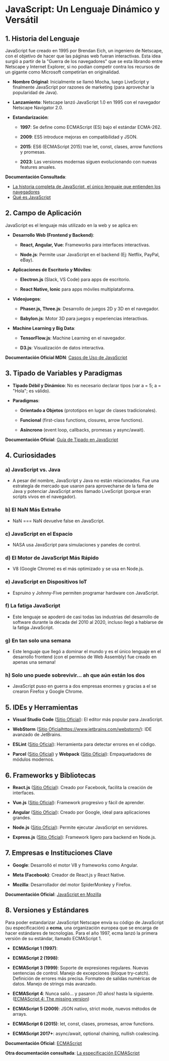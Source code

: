 # JavaScript: Un Lenguaje Dinámico y Versátil

## 1. Historia del Lenguaje

JavaScript fue creado en 1995 por Brendan Eich, un ingeniero de Netscape, con el objetivo de hacer que las páginas web fueran interactivas. Esta idea surgió a partir de la "Guerra de los navegadores" que se esta librando entre Netscape y Internet Explorer, si no podían competir contra los recursos de un gigante como Microsoft competirían en originalidad.

- **Nombre Original**: Inicialmente se llamó Mocha, luego LiveScript y finalmente JavaScript por razones de marketing (para aprovechar la popularidad de Java).

- **Lanzamiento**: Netscape lanzó JavaScript 1.0 en 1995 con el navegador Netscape Navigator 2.0.

- **Estandarización**:

    - **1997**: Se define como ECMAScript (ES) bajo el estándar ECMA-262.

    - **2009**: ES5 introduce mejoras en compatibilidad y JSON.

    - **2015**: ES6 (ECMAScript 2015) trae let, const, clases, arrow functions y promesas.

    - **2023**: Las versiones modernas siguen evolucionando con nuevas features anuales.

**Documentación Consultada**: 
- [La historia completa de JavaScript, el único lenguaje que entienden los navegadores](https://ed.team/blog/la-historia-completa-de-javascript-el-unico-lenguaje-que-entienden-los-navegadores)
- [Qué es JavaScript](https://openwebinars.net/blog/que-es-javascript/)

## 2. Campo de Aplicación

JavaScript es el lenguaje más utilizado en la web y se aplica en:

- **Desarrollo Web (Frontend y Backend)**:

    - **React, Angular, Vue**: Frameworks para interfaces interactivas.

    - **Node.js**: Permite usar JavaScript en el backend (Ej: Netflix, PayPal, eBay).

- **Aplicaciones de Escritorio y Móviles**:

    - **Electron.js** (Slack, VS Code) para apps de escritorio.

    - **React Native, Ionic** para apps móviles multiplataforma.

- **Videojuegos**:

    - **Phaser.js, Three.js**: Desarrollo de juegos 2D y 3D en el navegador.

    - **Babylon.js**: Motor 3D para juegos y experiencias interactivas.

- **Machine Learning y Big Data**:

    - **TensorFlow.js**: Machine Learning en el navegador.

    - **D3.js**: Visualización de datos interactiva.

**Documentación Oficial MDN**: [Casos de Uso de JavaScript](https://developer.mozilla.org/es/docs/Web/JavaScript)

## 3. Tipado de Variables y Paradigmas

- **Tipado Débil y Dinámico**: No es necesario declarar tipos (var a = 5; a = "Hola"; es válido).

- **Paradigmas**:

  - **Orientado a Objetos** (prototipos en lugar de clases tradicionales).

  - **Funcional** (first-class functions, closures, arrow functions).

  - **Asíncrono** (event loop, callbacks, promesas y async/await).

**Documentación Oficial**: [Guía de Tipado en JavaScript](https://developer.mozilla.org/es/docs/Web/JavaScript/Data_structures)

## 4. Curiosidades

### a) **JavaScript vs. Java**

- A pesar del nombre, JavaScript y Java no están relacionados. Fue una estrategía de mercado que usaron para aprovecharse de la fama de Java y potenciar JavaScript antes llamado LiveScript (porque eran scripts vivos en el navegador).

### b) **El NaN Más Extraño**

- NaN === NaN devuelve false en JavaScript.

### c) **JavaScript en el Espacio**

- NASA usa JavaScript para simulaciones y paneles de control.

### d) **El Motor de JavaScript Más Rápido**

- V8 (Google Chrome) es el más optimizado y se usa en Node.js.

### e) **JavaScript en Dispositivos IoT**

- Espruino y Johnny-Five permiten programar hardware con JavaScript.

### f) **La fatiga JavaScript**
- Este lenguaje se apoderó de casi todas las industrias del desarrollo de software durante la década del 2010 al 2020, incluso llegó a hablarse de la fatiga JavaScript. 

### g) **En tan solo una semana**
- Este lenguaje que llegó a dominar el mundo y es el único lenguaje en el desarrollo frontend (con el permiso de Web Assembly) fue creado en apenas una semana!

### h) **Solo uno puede sobrevivir... ah que aún están los dos**
-  JavaScript puso en guerra a dos empresas enormes y gracias a el se crearon Firefox y Google Chrome.


## 5. IDEs y Herramientas

- **Visual Studio Code** ([Sitio Oficial](https://code.visualstudio.com/)): El editor más popular para JavaScript.

- **WebStorm** ([Sitio Oficial]()https://www.jetbrains.com/webstorm/): IDE avanzado de JetBrains.

- **ESLint** ([Sitio Oficial](https://eslint.org/)): Herramienta para detectar errores en el código.

- **Parcel** ([Sitio Oficial](https://es.parceljs.org/)) y **Webpack** ([Sitio Oficial](https://webpack.js.org/)): Empaquetadores de módulos modernos.

## 6. Frameworks y Bibliotecas

- **React.js** ([Sitio Oficial](https://react.dev/)): Creado por Facebook, facilita la creación de interfaces.

- **Vue.js** ([Sitio Oficial](https://vuejs.org/)): Framework progresivo y fácil de aprender.

- **Angular** ([Sitio Oficial](https://angular.dev/)): Creado por Google, ideal para aplicaciones grandes.

- **Node.js** ([Sitio Oficial](https://nodejs.org/es)): Permite ejecutar JavaScript en servidores.

- **Express.js** ([Sitio Oficial](https://expressjs.com/)): Framework ligero para backend en Node.js.

## 7. Empresas e Instituciones Clave

- **Google**: Desarrolló el motor V8 y frameworks como Angular.

- **Meta (Facebook)**: Creador de React.js y React Native.

- **Mozilla**: Desarrollador del motor SpiderMonkey y Firefox.

**Documentación Oficial**: [JavaScript en Mozilla]()

## 8. Versiones y Estándares

Para poder estandarizar JavaScript Netscape envía su código de JavaScript (su especificación) a **ecma**, una organización europea que se encarga de hacer estándares de tecnologías. Para el año 1997, ecma lanzó la primera versión de su estándar, llamado ECMAScript 1.

- **ECMAScript 1 (1997)**:

- **ECMAScript 2 (1998)**:

- **ECMAScript 3 (1999)**: Soporte de expresiones regulares. Nuevas sentencias de control. Manejo de excepciones (bloque try-catch). Definición de errores más precisa. Formateo de salidas numéricas de datos. Manejo de strings más avanzado.

- **ECMAScript 4**: Nunca salió... y pasaron ¡10 años! hasta la siguiente. ([ECMAScript 4: The missing version](https://evertpot.com/ecmascript-4-the-missing-version/))

- **ECMAScript 5 (2009)**: JSON nativo, strict mode, nuevos métodos de arrays.

- **ECMAScript 6 (2015)**: let, const, clases, promesas, arrow functions.

- **ECMAScript 2017+**: async/await, optional chaining, nullish coalescing.

**Documentación Oficial**: [ECMAScript](https://tc39.es/ecma262/)

**Otra documentación consultada**: [La especificación ECMAScript](https://lenguajejs.com/javascript/introduccion/ecmascript/)

